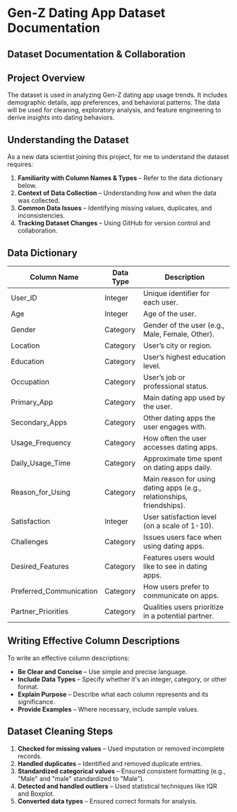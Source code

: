 # Gen-Z Dating App Dataset Documentation

## Dataset Documentation & Collaboration

## Project Overview
The dataset is used in analyzing Gen-Z dating app usage trends. It includes demographic details, app preferences, and behavioral patterns. The data will be used for cleaning, exploratory analysis, and feature engineering to derive insights into dating behaviors.

## Understanding the Dataset
As a new data scientist joining this project, for me to understand the dataset requires:
1. **Familiarity with Column Names & Types** – Refer to the data dictionary below.
2. **Context of Data Collection** – Understanding how and when the data was collected.
3. **Common Data Issues** – Identifying missing values, duplicates, and inconsistencies.
4. **Tracking Dataset Changes** – Using GitHub for version control and collaboration.

## Data Dictionary
| Column Name               | Data Type  | Description |
|---------------------------|-----------|-------------|
| User_ID                   | Integer   | Unique identifier for each user. |
| Age                       | Integer   | Age of the user. |
| Gender                    | Category  | Gender of the user (e.g., Male, Female, Other). |
| Location                  | Category  | User’s city or region. |
| Education                 | Category  | User’s highest education level. |
| Occupation                | Category  | User’s job or professional status. |
| Primary_App               | Category  | Main dating app used by the user. |
| Secondary_Apps            | Category  | Other dating apps the user engages with. |
| Usage_Frequency           | Category  | How often the user accesses dating apps. |
| Daily_Usage_Time          | Category  | Approximate time spent on dating apps daily. |
| Reason_for_Using          | Category  | Main reason for using dating apps (e.g., relationships, friendships). |
| Satisfaction              | Integer   | User satisfaction level (on a scale of 1-10). |
| Challenges                | Category  | Issues users face when using dating apps. |
| Desired_Features          | Category  | Features users would like to see in dating apps. |
| Preferred_Communication   | Category  | How users prefer to communicate on apps. |
| Partner_Priorities        | Category  | Qualities users prioritize in a potential partner. |

## Writing Effective Column Descriptions
To write an effective column descriptions:
- **Be Clear and Concise** – Use simple and precise language.
- **Include Data Types** – Specify whether it's an integer, category, or other format.
- **Explain Purpose** – Describe what each column represents and its significance.
- **Provide Examples** – Where necessary, include sample values.

## Dataset Cleaning Steps
1. **Checked for missing values** – Used imputation or removed incomplete records.
2. **Handled duplicates** – Identified and removed duplicate entries.
3. **Standardized categorical values** – Ensured consistent formatting (e.g., "Male" and "male" standardized to "Male").
4. **Detected and handled outliers** – Used statistical techniques like IQR and Boxplot.
5. **Converted data types** – Ensured correct formats for analysis.

